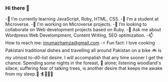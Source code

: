 ### Hi there 👋
-🌱 I’m currently learning JavaScript, Ruby, HTML, CSS.
-🔭 I’m a student at Microverse.
-🤔 I'm working on Microverse projects.
-👯 I’m looking to collaborate on Web development projects based on Ruby.
-💬 Ask me about Wordpress Web Develompment, Content Writing, SEO optimization.
-📫 How to reach me: imumairhamza@gmail.com
-⚡ Fun fact: I love cooking Pakistani traditional dishes and travelling all around Pakistan on a bike :bike: is my utmost to-d0-list desire. I will accompalish that any time sooner I get the chance. Spending some nights in the foreast, :link: alone; listening woodland's silace; suffering fear of talking trees, is another desire that keeps me awake from my sleep.:sunrise: :surfer::horse_racing::money_with_wings::honeybee:

<!--
**emhamza/emhamza** is a ✨ _special_ ✨ repository because its `README.md` (this file) appears on your GitHub profile.

Here are some ideas to get you started:

- 🔭 I’m currently working on ...
- 🌱 I’m currently learning ...
- 👯 I’m looking to collaborate on ...
- 🤔 I’m looking for help with ...
- 💬 Ask me about ...
- 📫 How to reach me: ...
- 😄 Pronouns: ...
- ⚡ Fun fact: ...
-->
